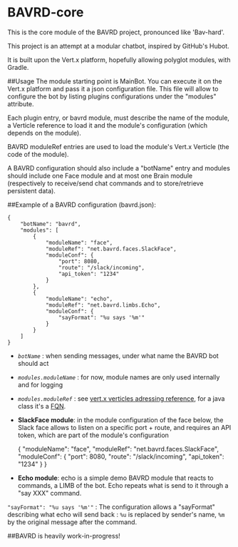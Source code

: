 # BAVRD-core
This is the core module of the BAVRD project, pronounced like 'Bav-hard'.

This project is an attempt at a modular chatbot, inspired by GitHub's Hubot.

It is built upon the Vert.x platform, hopefully allowing polyglot modules, with Gradle.

##Usage
The module starting point is MainBot. You can execute it on the Vert.x platform and pass it a json configuration file.
This file will allow to configure the bot by listing plugins configurations under the "modules" attribute.

Each plugin entry, or bavrd module, must describe the name of the module, a Verticle reference to load it and the module's configuration (which depends on the module).

BAVRD moduleRef entries are used to load the module's Vert.x Verticle (the code of the module).

A BAVRD configuration should also include a "botName" entry and modules should include one Face module and at most one Brain module (respectively to receive/send chat commands and to store/retrieve persistent data).

##Example of a BAVRD configuration (bavrd.json):

    {
        "botName": "bavrd",
        "modules": [
            {
                "moduleName": "face",
                "moduleRef": "net.bavrd.faces.SlackFace",
                "moduleConf": {
                    "port": 8080,
                    "route": "/slack/incoming",
                    "api_token": "1234"
                }
            },
            {
                "moduleName": "echo",
                "moduleRef": "net.bavrd.limbs.Echo",
                "moduleConf": {
                    "sayFormat": "%u says '%m'"
                }
            }
        ]
    }

 - *`botName`* : when sending messages, under what name the BAVRD bot should act
 - *`modules.moduleName`* : for now, module names are only used internally and for logging
 - *`modules.moduleRef`* : see [vert.x verticles adressing reference](http://vertx.io/manual.html#running-vertx), for a java class it's a [FQN]("#", "Fully Qualified Name").
 - **SlackFace module**:
 in the module configuration of the face below, the Slack face allows to listen on a specific port + route, and requires an API token, which are part of the module's configuration

    {
       "moduleName": "face",
       "moduleRef": "net.bavrd.faces.SlackFace",
       "moduleConf": {
           "port": 8080,
           "route": "/slack/incoming",
           "api_token": "1234"
       }
    }

 - **Echo module**: echo is a simple demo BAVRD module that reacts to commands, a LIMB of the bot. Echo repeats what is send to it through a "say XXX" command.

 `"sayFormat": "%u says '%m'"` : The configuration allows a "sayFormat" describing what echo will send back : `%u` is replaced by sender's name, `%m` by the original message after the command.

##BAVRD is heavily work-in-progress!
